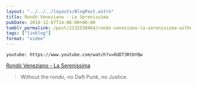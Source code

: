 ```yaml
---
layout: "../../../layouts/BlogPost.astro"
title: Rondò Veneziano - La Serenissima
pubDate: 2010-12-07T14:06:00+00:00
tumblr_permalink: /post/2132538964/rondo-veneziano-la-serenissima-without-the
tags: ["linklog"]
format: "video"
---
```


`youtube: https://www.youtube.com/watch?v=6UDT3RtbYQw`

[Rondò Veneziano - La Serenissima][1]

> Without the rondo, no Daft Punk, no Justice.

[1]: https://www.youtube.com/watch?v=6UDT3RtbYQw
